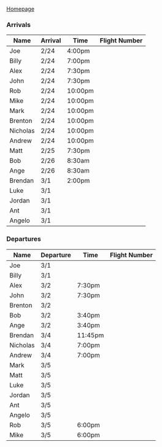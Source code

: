 [Homepage](README)

### Arrivals

| Name     | Arrival  | Time    | Flight Number |
| -------- | -------- | ------- | ------------- |
| Joe      | 2/24 | 4:00pm  |               |
| Billy    | 2/24 | 7:00pm  |               |
| Alex     | 2/24 | 7:30pm  |               |
| John     | 2/24 | 7:30pm  |               |
| Rob      | 2/24 | 10:00pm |               |
| Mike     | 2/24 | 10:00pm |               |
| Mark     | 2/24 | 10:00pm |               |
| Brenton  | 2/24 | 10:00pm |               |
| Nicholas | 2/24 | 10:00pm |               |
| Andrew   | 2/24 | 10:00pm |               |
| Matt     | 2/25 | 7:30pm  |               |
| Bob      | 2/26 | 8:30am  |               |
| Ange     | 2/26 | 8:30am  |               |
| Brendan  | 3/1  | 2:00pm  |               |
| Luke     | 3/1  |         |               |
| Jordan   | 3/1  |         |               |
| Ant      | 3/1  |         |               |
| Angelo   | 3/1  |         |               |

### Departures

| Name     | Departure | Time    | Flight Number |
| -------- | --------- | ------- | ------------- |
| Joe      | 3/1       |         |               |
| Billy    | 3/1       |         |               |
| Alex     | 3/2       | 7:30pm  |               |
| John     | 3/2       | 7:30pm  |               |
| Brenton  | 3/2       |         |               |
| Bob      | 3/2       | 3:40pm  |               |
| Ange     | 3/2       | 3:40pm  |               |
| Brendan  | 3/4       | 11:45pm |               |
| Nicholas | 3/4       | 7:00pm  |               |
| Andrew   | 3/4       | 7:00pm  |               |
| Mark     | 3/5       |         |               |
| Matt     | 3/5       |         |               |
| Luke     | 3/5       |         |               |
| Jordan   | 3/5       |         |               |
| Ant      | 3/5       |         |               |
| Angelo   | 3/5       |         |               |
| Rob      | 3/5       | 6:00pm  |               |
| Mike     | 3/5       | 6:00pm  |               |
